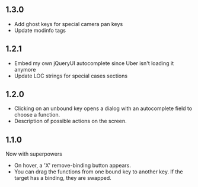 ## 1.3.0

- Add ghost keys for special camera pan keys
- Update modinfo tags

## 1.2.1

- Embed my own jQueryUI autocomplete since Uber isn't loading it anymore
- Update LOC strings for special cases sections

## 1.2.0

- Clicking on an unbound key opens a dialog with an autocomplete field to choose a function.
- Description of possible actions on the screen.

## 1.1.0

Now with superpowers

- On hover, a 'X' remove-binding button appears.
- You can drag the functions from one bound key to another key.  If the target has a binding, they are swapped.
